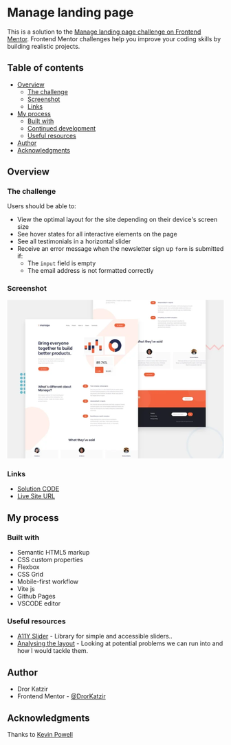 # Manage landing page

This is a solution to the [Manage landing page challenge on Frontend Mentor](https://www.frontendmentor.io/challenges/manage-landing-page-SLXqC6P5). Frontend Mentor challenges help you improve your coding skills by building realistic projects. 

## Table of contents

- [Overview](#overview)
  - [The challenge](#the-challenge)
  - [Screenshot](#screenshot)
  - [Links](#links)
- [My process](#my-process)
  - [Built with](#built-with)
  - [Continued development](#continued-development)
  - [Useful resources](#useful-resources)
- [Author](#author)
- [Acknowledgments](#acknowledgments)


## Overview

### The challenge

Users should be able to:

- View the optimal layout for the site depending on their device's screen size
- See hover states for all interactive elements on the page
- See all testimonials in a horizontal slider
- Receive an error message when the newsletter sign up `form` is submitted if:
  - The `input` field is empty
  - The email address is not formatted correctly

### Screenshot

![](./screenshot.jpg)


### Links

- [Solution CODE](https://github.com/DorKatzir/manage-landing-page)
- [Live Site URL](https://dorkatzir.github.io/manage-landing-page)

## My process

### Built with

- Semantic HTML5 markup
- CSS custom properties
- Flexbox
- CSS Grid
- Mobile-first workflow
- Vite js
- Github Pages
- VSCODE editor


### Useful resources

- [A11Y Slider](https://a11yslider.js.org/) - Library for simple and accessible sliders..
- [Analysing the layout](https://www.youtube.com/watch?v=h3bTwCqX4ns&t=69s) - Looking at potential problems we can run into and how I would tackle them.

## Author

- Dror Katzir
- Frontend Mentor - [@DrorKatzir](https://www.frontendmentor.io/profile/DorKatzir)

## Acknowledgments

Thanks to [Kevin Powell](https://www.youtube.com/@KevinPowell)

